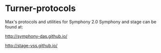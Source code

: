 # Turner-protocols
Max's protocols and utilities for Symphony 2.0
Symphony and stage can be found at:

http://symphony-das.github.io/

http://stage-vss.github.io/

